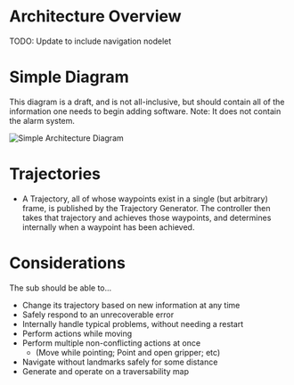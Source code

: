 Architecture Overview
====================

TODO: Update to include navigation nodelet

# Simple Diagram
This diagram is a draft, and is not all-inclusive, but should contain all of the information one needs to begin adding software. Note: It does not contain the alarm system.

![Simple Architecture Diagram](http://i.imgur.com/imkjbCL.png?1)


# Trajectories

* A Trajectory, all of whose waypoints exist in a single (but arbitrary) frame, is published by the Trajectory Generator. The controller then takes that trajectory and achieves those waypoints, and determines internally when a waypoint has been achieved.

# Considerations
The sub should be able to...
- Change its trajectory based on new information at any time
- Safely respond to an unrecoverable error
- Internally handle typical problems, without needing a restart
- Perform actions while moving
- Perform multiple non-conflicting actions at once
    - (Move while pointing; Point and open gripper; etc)
- Navigate without landmarks safely for some distance
- Generate and operate on a traversability map
